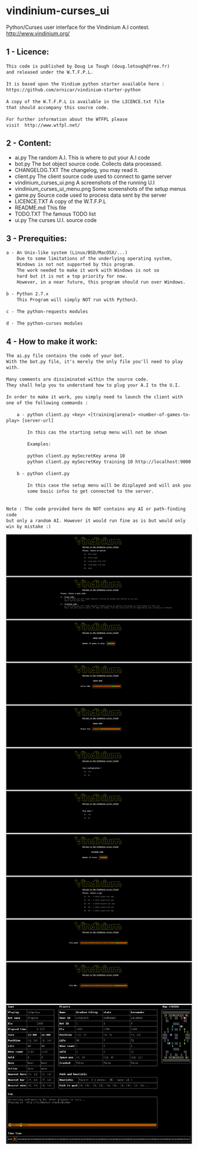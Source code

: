 vindinium-curses_ui
===================

Python/Curses user interface for the Vindinium A.I contest.
http://www.vindinium.org/


1 - Licence:
------------
    This code is published by Doug Le Tough (doug.letough@free.fr) 
    and released under the W.T.F.P.L.
    
    It is based upon the Vindium python starter available here :
    https://github.com/ornicar/vindinium-starter-python
    
    A copy of the W.T.F.P.L is available in the LICENCE.txt file 
    that should accompany this source code.

    For further information about the WTFPL please
    visit  http://www.wtfpl.net/

2 - Content:
------------

 - ai.py                         The random A.I. This is where to put your A.I code
 - bot.py                        The bot object source code. Collects data processed.
 - CHANGELOG.TXT                 The changelog, you may read it.
 - client.py                     The client source code used to connect to game server
 - vindinium_curses_ui.png       A screenshots of the running U.I
 - vindinium_curses_ui_menu.png  Some screenshots of the setup menus
 - game.py                       Source code used to process data sent by the server
 - LICENCE.TXT                   A copy of the W.T.F.P.L
 - README.md                     This file
 - TODO.TXT                      The famous TODO list
 - ui.py                         The curses U.I. source code


3 - Prerequities:
-----------------

    a - An Unix-like system (Linux/BSD/MacOSX/...)
        Due to some limitations of the underlying operating system, 
        Windows is not not supported by this program.
        The work needed to make it work with Windows is not so
        hard but it is not a top priority for now.
        However, in a near future, this program should run over Windows.
        
    b - Python 2.7.x
        This Program will simply NOT run with Python3.
        
    c - The python-requests modules
    
    d - The python-curses modules


4 - How to make it work:
------------------------

    The ai.py file contains the code of your bot.
    With the bot.py file, it's merely the only file you'll need to play with.

    Many comments are dissiminated within the source code. 
    They shall help you to understand how to plug your A.I to the U.I.

    In order to make it work, you simply need to launch the client with 
    one of the following commands :
        
        a - python client.py <key> <[training|arena]> <number-of-games-to-play> [server-url]
        
            In this cas the starting setup menu will not be shown
            
            Examples:
            
            python client.py mySecretKey arena 10
            python client.py mySecretKey training 10 http://localhost:9000
            
        b - python client.py
        
            In this case the setup menu will be displayed and will ask you
            some basic infos to get connected to the server.


    Note : The code provided here do NOT contains any AI or path-finding code               
    but only a random AI. However it would run fine as is but would only win by mistake :)   




![Main menu](01.png)
![Game mode selection](02.png)
![Number of games input (Arena mode)](03.png)
![Server URL input](04.png)
![Player key input](05.png)
![Save config screen](06.png)
![Play game screen](07.png)
![Number of turns input (Training mode)](08.png)
![Game map selection (Training mode)](09.png)
![Game file path input](10.png)
![Game file URL input](11.png)
![Curses U.I running a game](vindinium_curses_ui.png)
